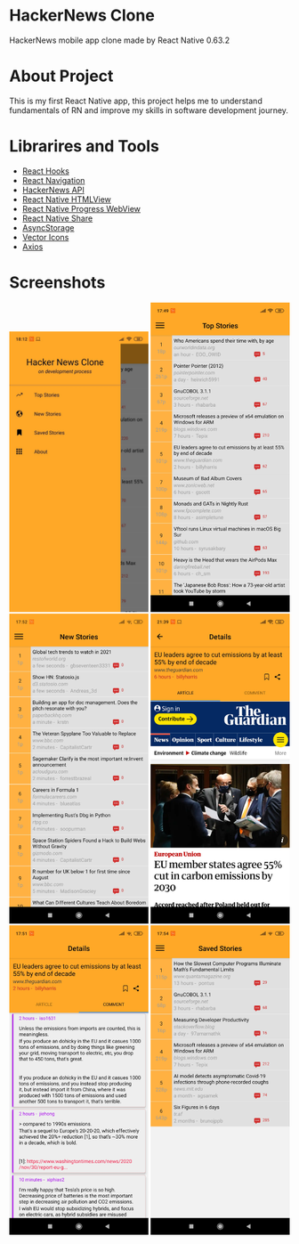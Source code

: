# HackerNews Clone

HackerNews mobile app clone made by React Native 0.63.2
# About Project
This is my first React Native app, this project helps me to understand fundamentals of RN and improve my skills in software development journey. 

# Librarires and Tools 
* [React Hooks](https://reactjs.org/docs/hooks-intro.html)
* [React Navigation](https://reactnavigation.org/)
* [HackerNews API](https://github.com/HackerNews/API)
* [React Native HTMLView](https://github.com/jsdf/react-native-htmlview)
* [React Native Progress WebView](https://github.com/wangdicoder/react-native-progress-webview)
* [React Native Share](https://github.com/react-native-share/react-native-share)
* [AsyncStorage](https://github.com/react-native-async-storage/async-storage)
* [Vector Icons](https://github.com/oblador/react-native-vector-icons)
* [Axios](https://github.com/axios/axios)

# Screenshots
<p float="left">
  <img src="screenShots/drawer.jpg" width="250" />
   <img src="screenShots/topstories.jpg" width="250" />
  <img src="screenShots/newstories.jpg" width="250" />
   <img src="screenShots/storydetail.jpg" width="250" />
  <img src="screenShots/comments.jpg" width="250" />
  <img src="screenShots/savedstories.jpg" width="250" />
</p>
                                 
                                                
